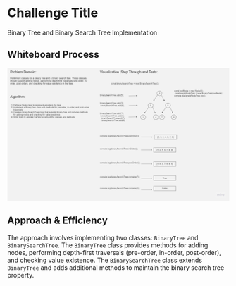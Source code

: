# Challenge Title

Binary Tree and Binary Search Tree Implementation

## Whiteboard Process

![Alt text](trees.jpg)

## Approach & Efficiency

The approach involves implementing two classes: `BinaryTree` and `BinarySearchTree`. The `BinaryTree` class provides methods for adding nodes, performing depth-first traversals (pre-order, in-order, post-order), and checking value existence. The `BinarySearchTree` class extends `BinaryTree` and adds additional methods to maintain the binary search tree property.
